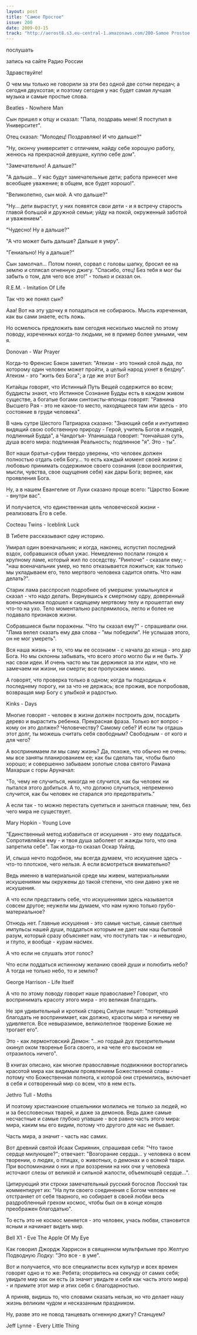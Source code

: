 ```yaml
---
layout: post
title: "Самое Простое"
issue: 200
date: 2009-03-15
track: "http://aerost8.s3.eu-central-1.amazonaws.com/200-Samoe Prostoe.mp3"
---
```


послушать

запись на сайте Радио России

Здравствуйте!

О чем мы только не говорили за эти без одной две сотни передач; а сегодня двухсотая; и поэтому сегодня у нас будет самая лучшая музыка и самые простые слова.

Beatles - Nowhere Man

Сын пришел к отцу и сказал: "Папа, поздравь меня! Я поступил в Университет".

Отец сказал: "Молодец! Поздравляю! И что дальше?"

"Ну, окончу университет с отличием, найду себе хорошую работу, женюсь на прекрасной девушке, куплю себе дом".

"Замечательно! А дальше?"

"А дальше... У нас будут замечательные дети; работа принесет мне всеобщее уважение; в общем, все будет хорошо!".

"Великолепно, сын мой. А что дальше?"

"Ну... дети вырастут, у них появятся свои дети - и я встречу старость главой большой и дружной семьи; уйду на покой, окруженный заботой и уважением".

"Чудесно! Ну а дальше?"

"А что может быть дальше? Дальше я умру".

"Гениально! Ну а дальше?"

Сын замолчал... Потом понял, сорвал с головы шапку, бросил ее на землю и сплясал огненную джигу. "Спасибо, отец! Без тебя я мог бы забыть о том, для чего все это!" - только и сказал он.

R.E.M. - Imitation Of Life

Так что же понял сын?

Ааа! Вот на эту удочку я попадаться не собираюсь. Мысль изреченная, как вы сами знаете, есть ложь.

Но осмелюсь предложить вам сегодня несколько мыслей по этому поводу, изреченных когда-то людьми, не в пример более умными, чем я.

Donovan - War Prayer

Когда-то Френсис Бэкон заметил: "Атеизм - это тонкий слой льда, по которому один человек может пройти, а целый народ ухнет в бездну". Атеизм - это "жить без Бога"; а где же этот Бог?

Китайцы говорят, что Истинный Путь Вещей содержится во всем; буддисты знают, что Истинное Сознание Будды есть в каждом живом существе, а богатые богами синтоисты-японцы говорят: "Равнина Высшего Рая - это не какое-то место, находящееся там или здесь - это состояние в груди человека".

В чань сутре Шестого Патриарха сказано: "Знающий себя и интуитивно видящий свою собственную природу - Герой, учитель Богов и людей, подлинный Будда", а Чандогъя- Упанишада говорит: "тончайшая суть, душа всего мира: подлинная Реальность; подлинное "я". Это - ты".

Вот наши братья-суфии твердо уверены, что человек должен полностью отдать себя Богу... то есть каждый момент своей жизни с любовью принимать содержимое своего сознания (свои восприятия, мысли, чувства, свое ощущения себя) как дары Бога; вернее, как проявления Бога.

Ну, а в нашем Евангелие от Луки сказано проще всего: "Царство Божие - внутри вас".

И получается, что единственная цель человеческой жизни - реализовать Его в себе.

Cocteau Twins - Iceblink Luck

В Тибете рассказывают одну историю.

Умирал один военачальник; и когда, наконец, испустил последний вздох, собравшихся объял ужас. Немедленно послали гонцов к крупному ламе, который жил по соседству. "Ринпоче" - сказали ему; -"наш военачальник умер, но тело отказывается ложиться; как только мы укладываем его, тело мертвого человека садится опять. Что нам делать?".

Старик лама расспросил подробнее об умершем: ухмыльнулся и сказал - что надо делать. Вернувшись к смертному одру, доверенный военачальника подошел к сидящему мертвому телу и прошептал ему что-то на ухо. Тело моментально распрямилось, легло и более не подавало признаков жизни.

Собравшиеся были поражены. "Что ты сказал ему?" - спрашивали они. "Лама велел сказать ему два слова - "мы победили". Не услышав этого, он не мог умереть".

Вся наша жизнь - и то, что мы ее осознаем - с начала до конца - это дар Бога. Но мы склонны забывать, что всего этого могло бы и не быть. У нас свои идеи. И очень часто мы так держимся за эти идеи, что не замечаем ни жизни, ни смерти; все пропускаем мимо.

А говорят, что проверка только в одном; когда ты подходишь к последнему порогу, ни за что не держась; все прожив, все попробовав, возвращая мир Богу с улыбкой и радостью.

Kinks - Days

Многие говорят - человек в жизни должен построить дом, посадить дерево и вырастить ребенка. Прекрасная фраза. Только вот вопрос - кому он это должен? Человечеству? Самому себе? И если ты отдашь этот долг, ты можешь считать себя свободным? Свободным - от кого и для чего?

А воспринимаем ли мы саму жизнь? Да, похоже, что обычно не очень: мы все заняты планированием ее; как бы сделать так, чтобы было хорошо; и совершенно забываем золотые слова святого Рамана Махарши с горы Аруначал:

"То, чему не случиться, никогда не случится, как бы человек ни пытался этого добиться. А то, что должно случиться, непременно случится, как бы человек не старался это предотвратить."

А если так - то можно перестать суетиться и заняться главным; тем, без чего мира не существует.

Mary Hopkin - Young Love

"Единственный метод избавиться от искушения - это ему поддаться. Сопротивляйся ему - и твоя душа заболеет от жажды того, что она запретила себе". Так когда-то сказал Оскар Уайлд.

И, слыша нечто подобное, мы всегда думаем, что искушение здесь - что-то плотское, чего нельзя. А если всмотреться внимательно?

Ведь именно в материальной среде мы живем, материальными искушениями мы окружены до такой степени, что они давно уже не искушения.

А что если представить себе, что искушениями здесь называется совсем другое; неужели мы думаем, что нам нужно только грубо-материальное?

Отнюдь нет. Главные искушения - это самые чистые, самые светлые импульсы нашей души, поддаться которым не дает нам наш бытовой разум, который сразу объясняет нам, что поступать так - и невыгодно, и глупо, и вообще - курам насмех.

А что если не слушать этот голос?

Что если поддаться истинному желанию своей души и полюбить небо? А тогда не только небо, то и землю?

George Harrison - Life Itself

А что по этому поводу говорит наше православие? Говорит, что воспринимать красоту этого мира - это великая благодать.

Не зря удивительный и кроткий старец Силуан пишет: "потерявший благодать не воспринимает, как должно, красоты мира и ничему не удивляется. Все невыразимое, великолепное творение Божие не трогает его".

Это - как лермонтовский Демон: "...но гордый дух презрительным окинул оком творенье Бога своего, и на челе его высоком не отразилось ничего".

В книгах описано, как многие православные подвижники восторгались красотой мира как видимым проявлением Божественной славы - потому что Божественная полнота, к которой они стремились, включает в себя и сотворенный мир со всем, что в нем есть.

Jethro Tull - Moths

И поэтому христианские отшельники молились не только за людей, но и за бессловесных тварей, и даже за демонов. Ведь даже самые несчастные и самые глубоко упавшие - все равно часть этого мира: мира, каким мы его видим, потому что другого для нас не бывает.

Часть мира, а значит - часть нас самих.

Вот древний святой Исаак Сириянин, спрашивая себя: "Что такое сердце милующее?"; отвечает: "Возгорание сердца... у человека о всем творении, о людях, о птицах, о животных, о демонах и о всякой твари. При воспоминании о них и при воззрении на них очи у человека источают слезы от великой и сильной жалости, объемлющей сердце...".

Цитирующий эти строки замечательный русский богослов Лосский так комментирует их: "На пути своего соединения с Богом человек не отстраняет от себя тварного, но собирает в своей любви весь раздробленный грехом космос, чтобы был он в конце концов преображен благодатью".

То есть это не космос меняется - это человек, учась любви, становится ясным и начинает видеть мир.

Bell X1 - Eve The Apple Of My Eye

Как говорил Джордж Харрисон в священном мультфильме про Желтую Подводную Лодку: "Это все - в уме".

Вот и получается, что все специалисты всех культур и всех времен говорят одно и то же: Ребята; оторвитесь на секунду от самих себя; увидьте мир как он есть (а значит увидьте и себя как часть этого мира) - и примите этот мир и этих себя с благодарностью.

А приняв, видишь то, что словами сказать нельзя, но что делает нашу жизнь великим чудом и несказанным праздником.

Ну, разве это не повод танцевать огненную джигу? Станцуем?

Jeff Lynne - Every Little Thing
